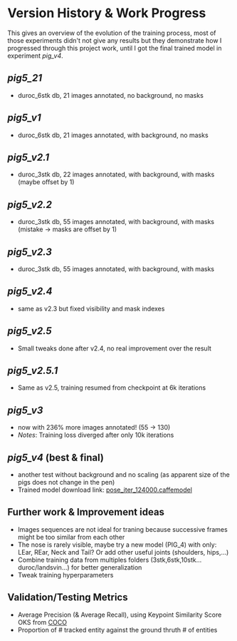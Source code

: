 # Version History & Work Progress

This gives an overview of the evolution of the training process, most of those experiments didn't not give any results but they demonstrate how I progressed through this project work, until I got the final trained model in experiment _pig_v4_.

## _pig5_21_

- duroc_6stk db, 21 images annotated, no background, no masks

## _pig5_v1_

- duroc_6stk db, 21 images annotated, with background, no masks

## _pig5_v2.1_

- duroc_3stk db, 22 images annotated, with background, with masks (maybe offset by 1)

## _pig5_v2.2_

- duroc_3stk db, 55 images annotated, with background, with masks (mistake -> masks are offset by 1)

## _pig5_v2.3_

- duroc_3stk db, 55 images annotated, with background, with masks

## _pig5_v2.4_

- same as v2.3 but fixed visibility and mask indexes

## _pig5_v2.5_

- Small tweaks done after v2.4, no real improvement over the result

## _pig5_v2.5.1_

- Same as v2.5, training resumed from checkpoint at 6k iterations

## _pig5_v3_

- now with 236% more images annotated! (55 -> 130)
- _Notes_: Training loss diverged after only 10k iterations

## _pig5_v4_ (best & final)

- another test without background and no scaling (as apparent size of the pigs does not change in the pen)
- Trained model download link: [pose_iter_124000.caffemodel](https://studntnu-my.sharepoint.com/:u:/g/personal/maximep_ntnu_no/EXjE4EzIMgZOsxjzj0-WDusB4hq60t4KBwR9xufSA3Wo4Q)

## Further work & Improvement ideas

- Images sequences are not ideal for traning because successive frames might be too similar from each other
- The nose is rarely visible, maybe try a new model (PIG_4) with only: LEar, REar, Neck and Tail? Or add other useful joints (shoulders, hips,...)
- Combine training data from multiples folders (3stk,6stk,10stk... duroc/landsvin...) for better generalization
- Tweak training hyperparameters

## Validation/Testing Metrics

- Average Precision (& Average Recall), using Keypoint Similarity Score OKS from [COCO](http://cocodataset.org/#keypoints-eval)
- Proportion of # tracked entity against the ground thruth # of entities
